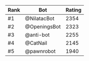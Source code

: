 Rank|Bot|Rating
---|---|---
#1|@NilatacBot|2354
#2|@OpeningsBot|2323
#3|@anti-bot|2255
#4|@CatNail|2145
#5|@pawnrobot|1940
